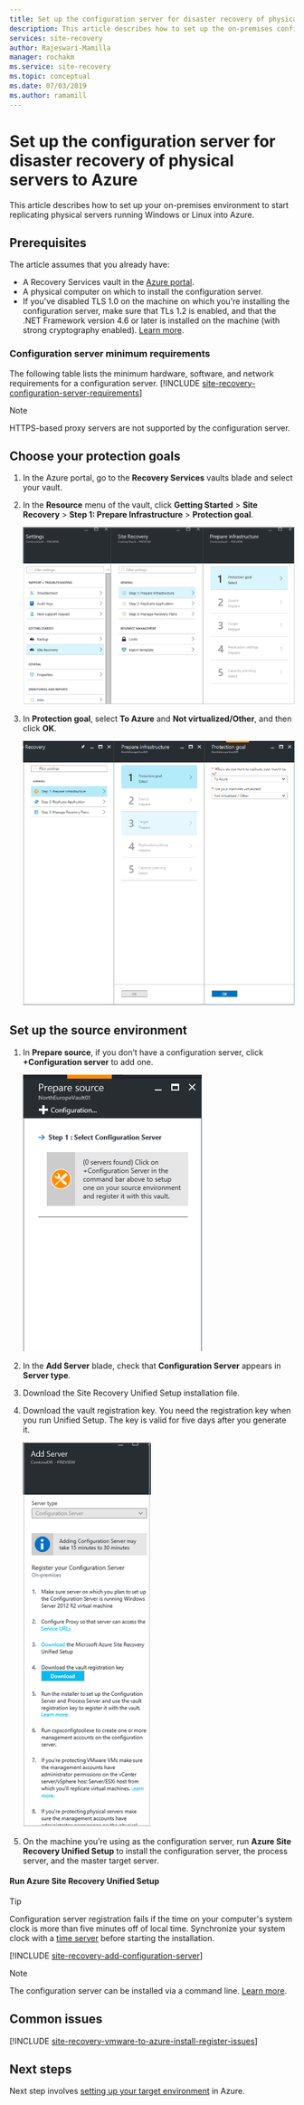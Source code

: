 ```yaml
---
title: Set up the configuration server for disaster recovery of physical servers to Azure using Azure Site Recovery | Microsoft Docs'
description: This article describes how to set up the on-premises configuration server for disaster recovery of on-premises physical servers to Azure.
services: site-recovery
author: Rajeswari-Mamilla
manager: rochakm
ms.service: site-recovery
ms.topic: conceptual
ms.date: 07/03/2019
ms.author: ramamill
---
```


# Set up the configuration server for disaster recovery of physical servers to Azure

This article describes how to set up your on-premises environment to start replicating physical servers running Windows or Linux into Azure.

## Prerequisites

The article assumes that you already have:
- A Recovery Services vault in the [Azure portal](https://portal.azure.com "Azure portal").
- A physical computer on which to install the configuration server.
- If you've disabled TLS 1.0 on the machine on which you're installing the configuration server, make sure that TLs 1.2 is enabled, and that the .NET Framework version 4.6 or later is installed on the machine (with strong cryptography enabled). [Learn more](https://support.microsoft.com/help/4033999/how-to-resolve-azure-site-recovery-agent-issues-after-disabling-tls-1).

### Configuration server minimum requirements
The following table lists the minimum hardware, software, and network requirements for a configuration server.
[!INCLUDE [site-recovery-configuration-server-requirements](../../includes/site-recovery-configuration-and-scaleout-process-server-requirements.md)]

> [!NOTE]
> HTTPS-based proxy servers are not supported by the configuration server.

## Choose your protection goals

1. In the Azure portal, go to the **Recovery Services** vaults blade and select your vault.
2. In the **Resource** menu of the vault, click **Getting Started** > **Site Recovery** > **Step 1: Prepare Infrastructure** > **Protection goal**.

    ![Choose goals](./media/physical-azure-set-up-source/choose-goals.png)
3. In **Protection goal**, select **To Azure** and **Not virtualized/Other**, and then click **OK**.

    ![Choose goals](./media/physical-azure-set-up-source/physical-protection-goal.png)

## Set up the source environment

1. In **Prepare source**, if you don’t have a configuration server, click **+Configuration server** to add one.

   ![Set up source](./media/physical-azure-set-up-source/plus-config-srv.png)
2. In the **Add Server** blade, check that **Configuration Server** appears in **Server type**.
4. Download the Site Recovery Unified Setup installation file.
5. Download the vault registration key. You need the registration key when you run Unified Setup. The key is valid for five days after you generate it.

	![Set up source](./media/physical-azure-set-up-source/set-source2.png)
6. On the machine you’re using as the configuration server, run **Azure Site Recovery Unified Setup** to install the configuration server, the process server, and the master target server.

#### Run Azure Site Recovery Unified Setup

> [!TIP]
> Configuration server registration fails if the time on your computer's system clock is more than five minutes off of local time. Synchronize your system clock with a [time server](https://technet.microsoft.com/windows-server-docs/identity/ad-ds/get-started/windows-time-service/windows-time-service) before starting the installation.

[!INCLUDE [site-recovery-add-configuration-server](../../includes/site-recovery-add-configuration-server.md)]

> [!NOTE]
> The configuration server can be installed via a command line. [Learn more](physical-manage-configuration-server.md#install-from-the-command-line).


## Common issues

[!INCLUDE [site-recovery-vmware-to-azure-install-register-issues](../../includes/site-recovery-vmware-to-azure-install-register-issues.md)]


## Next steps

Next step involves [setting up your target environment](physical-azure-set-up-target.md) in Azure.
